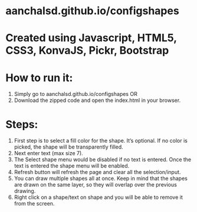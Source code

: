 # aanchalsd.github.io/configshapes

# Created using Javascript, HTML5, CSS3, KonvaJS, Pickr, Bootstrap

# How to run it:

1. Simply go to aanchalsd.github.io/configshapes
                    OR
2. Download the zipped code and open the index.html in your browser.

# Steps:

1. First step is to select a fill color for the shape. It’s optional. If no color is picked, the shape will be transparently filled. 
2. Next enter text (max size 7). 
3. The Select shape menu would be disabled if no text is entered. Once the text is entered the shape menu will be enabled. 
4. Refresh button will refresh the page and clear all the selection/input. 
5. You can draw multiple shapes all at once. Keep in mind that the shapes are drawn on the same layer, so they will overlap over the previous drawing. 
6. Right click on a shape/text on shape and you will be able to remove it from the screen.
